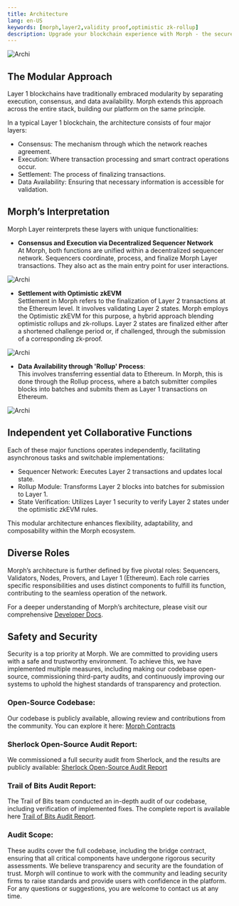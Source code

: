 ```yaml
---
title: Architecture
lang: en-US
keywords: [morph,layer2,validity proof,optimistic zk-rollup]
description: Upgrade your blockchain experience with Morph - the secure decentralized, cost0efficient, and high-performing optimistic zk-rollup solution. Try it now!
---
```




![Archi](../../assets/docs/about/architecture/archi.png)


## The Modular Approach

Layer 1 blockchains have traditionally embraced modularity by separating execution, consensus, and data availability. Morph extends this approach across the entire stack, building our platform on the same principle.  

In a typical Layer 1 blockchain, the architecture consists of four major layers:  
- Consensus: The mechanism through which the network reaches agreement.
- Execution: Where transaction processing and smart contract operations occur.
- Settlement: The process of finalizing transactions.
- Data Availability: Ensuring that necessary information is accessible for validation.


## Morph’s Interpretation
Morph Layer reinterprets these layers with unique functionalities:

- **Consensus and Execution via Decentralized Sequencer Network**  
 At Morph, both functions are unified within a decentralized sequencer network. Sequencers coordinate, process, and finalize Morph Layer  transactions. They also act as the main entry point for user interactions.  


![Archi](../../assets/docs/about/overview/seq1.png)

- **Settlement with Optimistic zkEVM**  
Settlement in Morph refers to the finalization of Layer 2 transactions at the Ethereum level. It involves validating Layer 2 states. Morph employs the Optimistic zkEVM for this purpose, a hybrid approach blending optimistic rollups and zk-rollups. Layer 2 states are finalized either after a shortened challenge period or, if challenged, through the submission of a corresponding zk-proof.  


![Archi](../../assets/docs/about/overview/opzk.png)

- **Data Availability through 'Rollup' Process**:  
This involves transferring essential data to Ethereum. In Morph, this is done through the Rollup process, where a batch submitter compiles blocks into batches and submits them as Layer 1 transactions on Ethereum.  


![Archi](../../assets/docs/about/architecture/rollup.png)


## Independent yet Collaborative Functions
Each of these major functions operates independently, facilitating asynchronous tasks and switchable implementations:
- Sequencer Network: Executes Layer 2 transactions and updates local state.
- Rollup Module: Transforms Layer 2 blocks into batches for submission to Layer 1.
- State Verification: Utilizes Layer 1 security to verify Layer 2 states under the optimistic zkEVM rules. 


This modular architecture enhances flexibility, adaptability, and composability within the Morph ecosystem.


## Diverse Roles

Morph’s architecture is further defined by five pivotal roles: Sequencers, Validators, Nodes, Provers, and Layer 1 (Ethereum). Each role carries specific responsibilities and uses distinct components to fulfill its function, contributing to the seamless operation of the network.  

For a deeper understanding of Morph’s architecture, please visit our comprehensive [Developer Docs](../build-on-morph/0-developer-navigation-page.md).

## Safety and Security

Security is a top priority at Morph. We are committed to providing users with a safe and trustworthy environment. To achieve this, we have implemented multiple measures, including making our codebase open-source, commissioning third-party audits, and continuously improving our systems to uphold the highest standards of transparency and protection.


### Open-Source Codebase:

Our codebase is publicly available, allowing review and contributions from the community. You can explore it here:
[Morph Contracts](https://github.com/morph-l2/morph/tree/main/contracts)  

### Sherlock Open-Source Audit Report:

We commissioned a full security audit from Sherlock, and the results are publicly available: 
[Sherlock Open-Source Audit Report](https://audits.sherlock.xyz/dashboard/9b78b63a3eb0597e7ba60eec251b6888/confirm_issues)

### Trail of Bits Audit Report:

The Trail of Bits team conducted an in-depth audit of our codebase, including verification of implemented fixes. The complete report is available here [Trail of Bits Audit Report](https://github.com/morph-l2/audits/blob/main/tob/Morph%20-%20Comprehensive%20Report%20with%20Fix%20Review.pdf).   


### Audit Scope:

These audits cover the full codebase, including the bridge contract, ensuring that all critical components have undergone rigorous security assessments.
We believe transparency and security are the foundation of trust. Morph will continue to work with the community and leading security firms to raise standards and provide users with confidence in the platform. For any questions or suggestions, you are welcome to contact us at any time.

